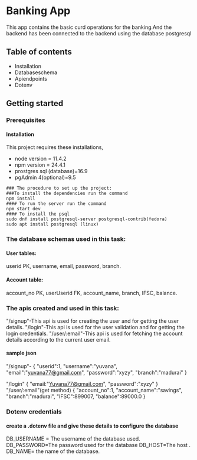 # Banking App
This app contains the basic curd operations for the banking.And the backend has been connected to the backend using the database postgresql
## Table of contents
- Installation
- Databaseschema
- Apiendpoints
- Dotenv

## Getting started
### Prerequisites
#### Installation
This project requires these installations,
- node  version = 11.4.2
- npm version = 24.4.1
- prostgres sql (database)=16.9
- pgAdmin 4(optional)=9.5


```shell
### The procedure to set up the project:
###To install the dependencies run the command
npm install
#### To run the server run the command 
npm start dev
#### To install the psql 
sudo dnf install postgresql-server postgresql-contrib(fedora)
sudo apt install postgresql (linux)
```                    
### The database schemas used in this task:
#### User tables:
userid PK,
username,
email,
password,
branch.

#### Account table:
account_no PK,
userUserid FK,
account_name,
branch,
IFSC,
balance.

### The apis created and  used in this task:
"/signup"-This api is used for creating the user and for getting the user details.
"/login"-This api is used for the user validation and for getting the login credentials.
"/user/:email"-This api is used for fetching the account details according to the current user email.
#### sample json
 "/signup"-
 {
    "userid":1,
    "username":"yuvana",
    "email":"yuvana77@gmail.com",
    "password":"xyzy",
    "branch":"madurai"
 }

 "/login"
 {
    "email:"Yuvana77@gmail.com",
    "password":"xyzy"
 }
 "/user/:email"(get method)
 {
    "account_no":1,
    "account_name":"savings",
    "branch":"madurai",
    "IFSC":899007,
    "balance":89000.0
 }

### Dotenv credentials 
#### create a .dotenv file and give these details to configure the database
DB_USERNAME = The username of the database used.
DB_PASSWORD=The password used for the database
DB_HOST=The host .
DB_NAME= the name of the database.
